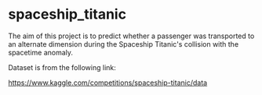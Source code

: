 # spaceship_titanic

The aim of this project is to predict whether a passenger was transported to an alternate dimension during the Spaceship Titanic's collision with the spacetime anomaly.

Dataset is from the following link:

https://www.kaggle.com/competitions/spaceship-titanic/data
